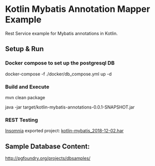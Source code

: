 # Kotlin Mybatis Annotation Mapper Example
Rest Service example for Mybatis annotations in Kotlin.

## Setup & Run

### Docker compose to set up the postgresql DB  
docker-compose -f ./docker/db_compose.yml up -d

### Build and Execute
mvn clean package

java -jar target/kotlin-mybatis-annotations-0.0.1-SNAPSHOT.jar

### REST Testing
[Insomnia](https://insomnia.rest/) exported project: [kotlin-mybatis_2018-12-02.har](/insomnia/kotlin-mybatis_2018-12-02.har)

## Sample Database Content:
http://pgfoundry.org/projects/dbsamples/